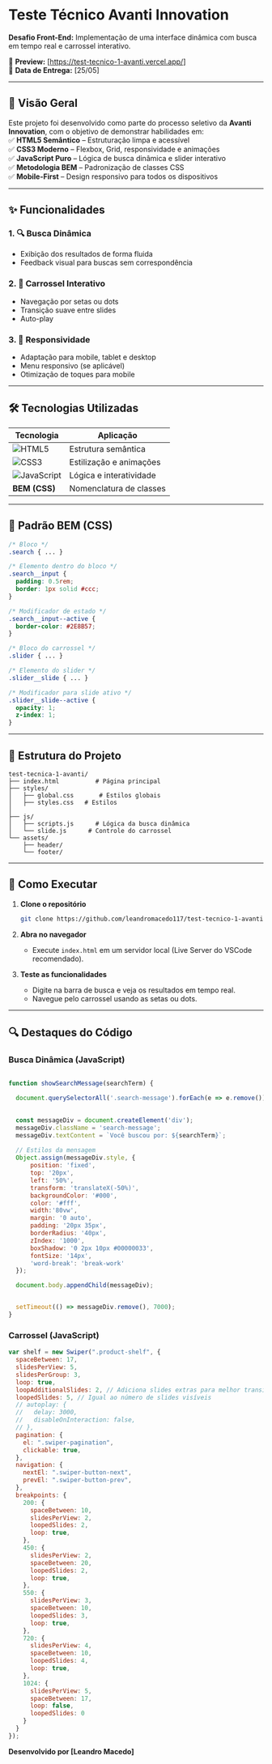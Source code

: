 # **Teste Técnico Avanti Innovation** 

**Desafio Front-End:** Implementação de uma interface dinâmica com busca em tempo real e carrossel interativo.  

🔗 **Preview:** [https://test-tecnico-1-avanti.vercel.app/]  
📅 **Data de Entrega:** [25/05]  

---

## **📌 Visão Geral**  
Este projeto foi desenvolvido como parte do processo seletivo da **Avanti Innovation**, com o objetivo de demonstrar habilidades em:  
✅ **HTML5 Semântico** – Estruturação limpa e acessível  
✅ **CSS3 Moderno** – Flexbox, Grid, responsividade e animações  
✅ **JavaScript Puro** – Lógica de busca dinâmica e slider interativo  
✅ **Metodologia BEM** – Padronização de classes CSS  
✅ **Mobile-First** – Design responsivo para todos os dispositivos  

---

## **✨ Funcionalidades**  

### **1. 🔍 Busca Dinâmica**  
  
- Exibição dos resultados de forma fluida  
- Feedback visual para buscas sem correspondência  

### **2. 🎠 Carrossel Interativo**  
- Navegação por setas ou dots  
- Transição suave entre slides  
- Auto-play   

### **3. 📱 Responsividade**  
- Adaptação para mobile, tablet e desktop  
- Menu responsivo (se aplicável)  
- Otimização de toques para mobile  

---

## **🛠 Tecnologias Utilizadas**  

| **Tecnologia**  | **Aplicação** |
|----------------|---------------|
| ![HTML5](https://img.shields.io/badge/HTML5-E34F26?style=flat&logo=html5&logoColor=white) | Estrutura semântica |
| ![CSS3](https://img.shields.io/badge/CSS3-1572B6?style=flat&logo=css3&logoColor=white) |  Estilização e animações |
| ![JavaScript](https://img.shields.io/badge/JavaScript-F7DF1E?style=flat&logo=javascript&logoColor=black) | Lógica e interatividade |
| **BEM (CSS)** | Nomenclatura de classes |

---

## **🎨 Padrão BEM (CSS)**  

```css
/* Bloco */
.search { ... }

/* Elemento dentro do bloco */
.search__input { 
  padding: 0.5rem;
  border: 1px solid #ccc;
}

/* Modificador de estado */
.search__input--active {
  border-color: #2E8B57;
}

/* Bloco do carrossel */
.slider { ... }

/* Elemento do slider */
.slider__slide { ... }

/* Modificador para slide ativo */
.slider__slide--active {
  opacity: 1;
  z-index: 1;
}
```

---

## **📂 Estrutura do Projeto**  

```
test-tecnica-1-avanti/
├── index.html          # Página principal
├── styles/
│   ├── global.css       # Estilos globais
│   ├── styles.css   # Estilos 
│   
├── js/
│   ├── scripts.js      # Lógica da busca dinâmica
│   └── slide.js      # Controle do carrossel
└── assets/
    ├── header/        
    └── footer/         
```

---

## **🚀 Como Executar**  

1. **Clone o repositório**  
   ```bash
   git clone https://github.com/leandromacedo117/test-tecnico-1-avanti.git
   ```

2. **Abra no navegador**  
   - Execute `index.html` em um servidor local (Live Server do VSCode recomendado).  

3. **Teste as funcionalidades**  
   - Digite na barra de busca e veja os resultados em tempo real.  
   - Navegue pelo carrossel usando as setas ou dots.  

---

## **🔍 Destaques do Código**  

### **Busca Dinâmica (JavaScript)**  
```javascript

function showSearchMessage(searchTerm) {

  document.querySelectorAll('.search-message').forEach(e => e.remove());
  

  const messageDiv = document.createElement('div');
  messageDiv.className = 'search-message';
  messageDiv.textContent = `Você buscou por: ${searchTerm}`;
  
  // Estilos da mensagem
  Object.assign(messageDiv.style, {
      position: 'fixed',
      top: '20px',
      left: '50%',
      transform: 'translateX(-50%)',
      backgroundColor: '#000',
      color: '#fff',
      width:'80vw',
      margin: '0 auto',
      padding: '20px 35px',
      borderRadius: '40px',
      zIndex: '1000',
      boxShadow: '0 2px 10px #00000033',
      fontSize: '14px',
      'word-break': 'break-work'
  });

  document.body.appendChild(messageDiv);


  setTimeout(() => messageDiv.remove(), 7000);
}
```

### **Carrossel (JavaScript)**  
```javascript
var shelf = new Swiper(".product-shelf", {
  spaceBetween: 17,
  slidesPerView: 5,
  slidesPerGroup: 3,
  loop: true,
  loopAdditionalSlides: 2, // Adiciona slides extras para melhor transição
  loopedSlides: 5, // Igual ao número de slides visíveis
  // autoplay: {
  //   delay: 3000,
  //   disableOnInteraction: false,
  // },
  pagination: {
    el: ".swiper-pagination",
    clickable: true,
  },
  navigation: {
    nextEl: ".swiper-button-next",
    prevEl: ".swiper-button-prev",
  },
  breakpoints: {
    200: {
      spaceBetween: 10,
      slidesPerView: 2,
      loopedSlides: 2,
      loop: true, 
    },
    450: {
      slidesPerView: 2,
      spaceBetween: 20,
      loopedSlides: 2,
      loop: true, 
    },
    550: {
      slidesPerView: 3,
      spaceBetween: 10,
      loopedSlides: 3,
      loop: true, 
    },
    720: {
      slidesPerView: 4,
      spaceBetween: 10,
      loopedSlides: 4,
      loop: true, 
    },
    1024: {
      slidesPerView: 5,
      spaceBetween: 17,
      loop: false, 
      loopedSlides: 0
    }
  }
});

```



**Desenvolvido por [Leandro Macedo]**  
